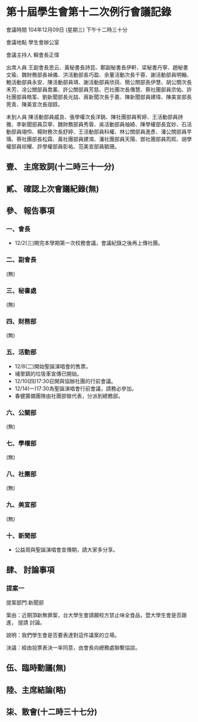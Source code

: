 第十屆學生會第十二次例行會議記錄
===

會議時間	104年12月09日 (星期三) 下午十二時三十分

會議地點	學生會辦公室

會議主持人	賴會長正偉

出席人員	王副會長思云、黃秘書長詩芸、鄭副秘書長伊軒、梁秘書丹寧、趙秘書文瑜、魏財務部長禎儀、洪活動部長巧盈、余董活動次長千蓉、謝活動部員明翰、鮑活動部員永安、陳活動部員靖、謝活動部員欣莼、簡公關部長伊慧、胡公關次長禾芳、凃公關部員喬薰、許公關部員芳慈、巴社團次長傳慧、蔡社團部員宗佑、許社團部員皓筌、劉新聞部長光喆、蔣新聞次長于嘉、陳新聞部員建瑋、陳美宣部長莞青、陳美宣次長珈錞。

未到人員	陳活動部員威良、張學權次長洋銚、陳社團部員宥婷、王活動部員詩雅、李新聞部員苡寧、魏財務部員秀蓉、吳活動部員袖綺、陳學權部長宜妙、石活動部員翊伶、楊財務次長舒婷、王活動部員科權、林公關部員進彥、潘公關部員芊瑀、蔡社團部長松霖、黃社團部員建鴻、潘社團部員天陽、鄧社團部員筠熙、胡學權部員琮耀、許學權部員彰祐、范美宣部員毓珊。

## 壹、	主席致詞(十二時三十一分)
## 貳、	確認上次會議紀錄(無)
## 參、	報告事項
### 一、會長

- 12/2(三)開完本學期第一次校務會議，會議紀錄之後再上傳社團。

### 二、副會長

(無)

### 三、秘書處

(無)

### 四、財務部 

(無)

### 五、活動部

- 12/8(二)開始聖誕演唱會的售票。
- 埔里鎮的垃圾車宣傳已開始。
- 12/10(四)17:30召開與協辦社團的行前會議。
- 12/14(一)17:30為聖誕演唱會行前會議，請務必參加。
- 春健籌備團隊由社團部做代表，分派到總務部。

### 六、公關部

(無)

### 七、學權部

(無)

### 八、社團部 

(無)

### 九、美宣部

(無)

### 十、新聞部

- 公益周與聖誕演唱會宣傳期，請大家多分享。

## 肆、	討論事項
### 提案一

提案部門:新聞部

案由：近期頂新無罪案，台大學生會請願校方禁止味全食品，暨大學生會是否跟進， 提請 討論。

說明：我們學生會是否要表達對這件議案的立場。

決議：經由投票表決一率同意，由會長向總務處聯繫協談。

## 伍、臨時動議(無)
## 陸、主席結論(略)
## 柒、散會(十二時三十七分)

